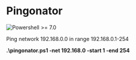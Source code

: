 # Pingonator
![Powershell >= 7.0](https://img.shields.io/badge/Powershell-%3E=7.0-blue.svg)

Ping network 192.168.0.0 in range 192.168.0.1-254

**.\pingonator.ps1 -net 192.168.0 -start 1 -end 254**
